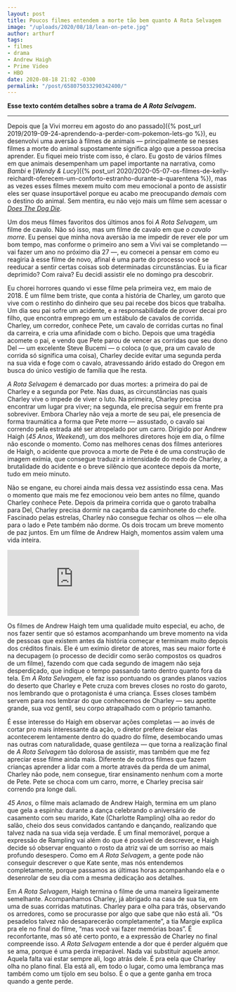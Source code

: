 ```yaml
---
layout: post
title: Poucos filmes entendem a morte tão bem quanto A Rota Selvagem
image: "/uploads/2020/08/18/lean-on-pete.jpg"
author: arthurf
tags:
- filmes
- drama
- Andrew Haigh
- Prime Video
- HBO
date: 2020-08-18 21:02 -0300
permalink: "/post/658075033290342400/"
---
```

**Esse texto contém detalhes sobre a trama de *A Rota Selvagem*.**

***

Depois que [a Vivi morreu em agosto do ano passado]({% post_url 2019/2019-09-24-aprendendo-a-perder-com-pokemon-lets-go %}), eu desenvolvi uma aversão à filmes de animais — principalmente se nesses filmes a morte do animal supostamente significa algo que a pessoa precisa aprender. Eu fiquei meio triste com isso, é claro. Eu gosto de vários filmes em que animais desempenham um papel importante na narrativa, como *Bambi* e [*Wendy & Lucy*]({% post_url 2020/2020-05-07-os-filmes-de-kelly-reichardt-oferecem-um-conforto-estranho-durante-a-quarentena %}), mas as vezes esses filmes mexem muito com meu emocional a ponto de assistir eles ser quase insuportável porque eu acabo me preocupando *demais* com o destino do animal. Sem mentira, eu não vejo mais um filme sem acessar o *[Does The Dog Die](https://www.doesthedogdie.com)*.

Um dos meus filmes favoritos dos últimos anos foi *A Rota Selvagem*, um filme de cavalo. Não só isso, mas um filme de cavalo em que *o cavalo morre*. Eu pensei que minha nova aversão ia me impedir de rever ele por um bom tempo, mas conforme o primeiro ano sem a Vivi vai se completando — vai fazer um ano no próximo dia 27 —, eu comecei a pensar em como eu reagiria à esse filme de novo, afinal é uma parte do processo você se reeducar a sentir certas coisas sob determinadas circunstâncias. Eu ia ficar deprimido? Com raiva? Eu decidi assistir ele no domingo pra descobrir.

Eu chorei horrores quando vi esse filme pela primeira vez, em maio de 2018. É um filme bem triste, que conta a história de Charley, um garoto que vive com o restinho do dinheiro que seu pai recebe dos bicos que trabalha. Um dia seu pai sofre um acidente, e a responsabilidade de prover decai pro filho, que encontra emprego em um estábulo de cavalos de corrida. Charley, um corredor, conhece Pete, um cavalo de corridas curtas no final da carreira, e cria uma afinidade com o bicho. Depois que uma tragédia acomete o pai, e vendo que Pete parou de vencer as corridas que seu dono Del — um excelente Steve Bucemi — o coloca (o que, pra um cavalo de corrida só significa uma coisa), Charley decide evitar uma segunda perda na sua vida e foge com o cavalo, atravessando árido estado do Oregon em busca do único vestígio de família que lhe resta.

*A Rota Selvagem* é demarcado por duas mortes: a primeira do pai de Charley e a segunda por Pete. Nas duas, as circunstâncias nas quais Charley vive o impede de viver o luto. Na primeira, Charley precisa encontrar um lugar pra viver; na segunda, ele precisa seguir em frente pra sobreviver. Embora Charley não veja a morte de seu pai, ele presencia de forma traumática a forma que Pete morre — assustado, o cavalo sai correndo pela estrada até ser atropelado por um carro. Dirigido por Andrew Haigh (*45 Anos*, *Weekend*), um dos melhores diretores hoje em dia, o filme não esconde o momento. Como nas melhores cenas dos filmes anteriores de Haigh, o acidente que provoca a morte de Pete é de uma construção de imagem exímia, que consegue traduzir a intensidade do medo de Charley, a brutalidade do acidente e o breve silêncio que acontece depois da morte, tudo em meio minuto.

Não se engane, eu chorei ainda mais dessa vez assistindo essa cena. Mas o momento que mais me fez emocionou veio bem antes no filme, quando Charley conhece Pete. Depois da primeira corrida que o garoto trabalha para Del, Charley precisa dormir na caçamba da caminhonete do chefe. Fascinado pelas estrelas, Charley não consegue fechar os olhos — ele olha para o lado e Pete também não dorme. Os dois trocam um breve momento de paz juntos. Em um filme de Andrew Haigh, momentos assim valem uma vida inteira.

<iframe class="full-width" src="https://www.youtube.com/embed/oq_Ckyd56YI" frameborder="0" allow="accelerometer; autoplay; encrypted-media; gyroscope; picture-in-picture" allowfullscreen></iframe>

Os filmes de Andrew Haigh tem uma qualidade muito especial, eu acho, de nos fazer sentir que só estamos acompanhando um breve momento na vida de pessoas que existem antes da história começar e terminam muito depois dos créditos finais. Ele é um exímio diretor de atores, mas seu maior forte é na decupagem (o processo de decidir como serão compostos os quadros de um filme), fazendo com que cada segundo de imagem não seja desperdiçado, que indique o tempo passando tanto dentro quanto fora da tela. Em *A Rota Selvagem*, ele faz isso pontuando os grandes planos vazios do deserto que Charley e Pete cruza com breves closes no rosto do garoto, nos lembrando que o protagonista é uma criança. Esses closes também servem para nos lembrar do que conhecemos de Charley — seu apetite grande, sua voz gentil, seu corpo atrapalhado com o próprio tamanho.

É esse interesse do Haigh em observar ações completas — ao invés de cortar pro mais interessante da ação, o diretor prefere deixar elas acontecerem lentamente dentro do quadro do filme, desembocando umas nas outras com naturalidade, quase gentileza — que torna a realização final de *A Rota Selvagem* tão dolorosa de assistir, mas também que me fez apreciar esse filme ainda mais. Diferente de outros filmes que fazem crianças aprender a lidar com a morte através da perda de um animal, Charley não pode, nem consegue, tirar ensinamento nenhum com a morte de Pete. Pete se choca com um carro, morre, e Charley precisa sair correndo pra longe dali.

*45 Anos*, o filme mais aclamado de Andrew Haigh, termina em um plano que gela a espinha: durante a dança celebrando o aniversário de casamento com seu marido, Kate (Charlotte Rampling) olha ao redor do salão, cheio dos seus convidados cantando e dançando, realizando que talvez nada na sua vida seja verdade. É um final memorável, porque a expressão de Rampling vai além do que é possível de descrever, e Haigh decide só observar enquanto o rosto da atriz vai de um sorriso ao mais profundo desespero. Como em *A Rota Selvagem*, a gente pode não conseguir descrever o que Kate sente, mas nós entendemos completamente, porque passamos as últimas horas acompanhando ela e o desenrolar de seu dia com a mesma dedicação aos detalhes.

Em *A Rota Selvagem*, Haigh termina o filme de uma maneira ligeiramente semelhante. Acompanhamos Charley, já abrigado na casa de sua tia, em uma de suas corridas matutinas. Charley para e olha para trás, observando os arredores, como se procurasse por algo que sabe que não está ali. “Os pesadelos talvez não desaparecerão completamente”, a tia Margie explica pra ele no final do filme, “mas você vai fazer memórias boas”. É reconfortante, mas só até certo ponto, e a expressão de Charley no final compreende isso. *A Rota Selvagem* entende a dor que é perder alguém que se ama, porque é uma perda irreparável. Nada vai substituir aquele amor. Aquela falta vai estar sempre ali, logo atrás dele. É pra eela que Charley olha no plano final. Ela está ali, em todo o lugar, como uma lembrança mas também como um tijolo em seu bolso. É o que a gente ganha em troca quando a gente perde.
